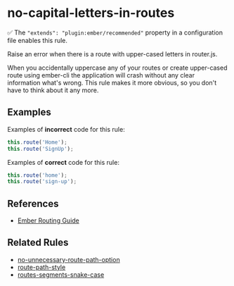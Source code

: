 # no-capital-letters-in-routes

:white_check_mark: The `"extends": "plugin:ember/recommended"` property in a configuration file enables this rule.

Raise an error when there is a route with upper-cased letters in router.js.

When you accidentally uppercase any of your routes or create upper-cased route using ember-cli the application will crash without any clear information what's wrong. This rule makes it more obvious, so you don't have to think about it any more.

## Examples

Examples of **incorrect** code for this rule:

```js
this.route('Home');
this.route('SignUp');
```

Examples of **correct** code for this rule:

```js
this.route('home');
this.route('sign-up');
```

## References

* [Ember Routing Guide](https://guides.emberjs.com/release/routing/)

## Related Rules

* [no-unnecessary-route-path-option](no-unnecessary-route-path-option.md)
* [route-path-style](route-path-style.md)
* [routes-segments-snake-case](routes-segments-snake-case.md)
